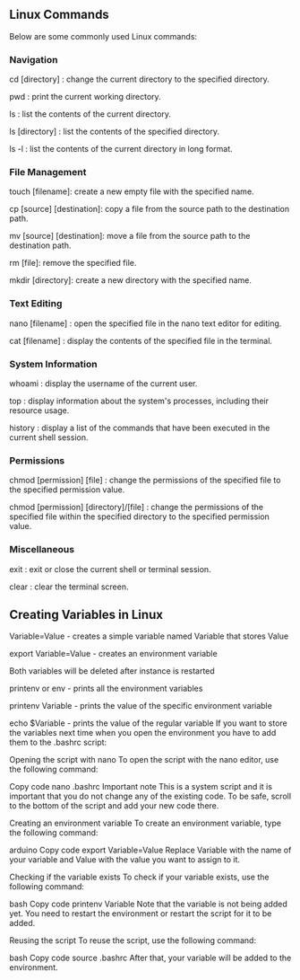 ## Linux Commands

Below are some commonly used Linux commands:

### Navigation

cd [directory] : change the current directory to the specified directory.

pwd : print the current working directory.

ls  :   list the contents of the current directory.

ls [directory] : list the contents of the specified directory.

ls -l : list the contents of the current directory in long format.

### File Management

touch [filename]: create a new empty file with the specified name.

cp [source] [destination]: copy a file from the source path to the destination path.

mv [source] [destination]: move a file from the source path to the destination path.

rm [file]: remove the specified file.

mkdir [directory]: create a new directory with the specified name.

### Text Editing

nano [filename]   : open the specified file in the nano text editor for editing.

cat [filename]  : display the contents of the specified file in the terminal.

### System Information

whoami   : display the username of the current user.

top    : display information about the system's processes, including their resource usage.

history : display a list of the commands that have been executed in the current shell session.

### Permissions

chmod [permission] [file]  : change the permissions of the specified file to the specified permission value.

chmod [permission] [directory]/[file]  : change the permissions of the specified file within the specified directory to the specified permission value.

### Miscellaneous

exit  : exit or close the current shell or terminal session.

clear  :  clear the terminal screen.

## Creating Variables in Linux

Variable=Value - creates a simple variable named Variable that stores Value

export Variable=Value - creates an environment variable

Both variables will be deleted after instance is restarted

printenv or env - prints all the environment variables

printenv Variable - prints the value of the specific environment variable

echo $Variable - prints the value of the regular variable
If you want to store the variables next time when you open the environment you have to add them to the .bashrc script:

Opening the script with nano
To open the script with the nano editor, use the following command:

Copy code
nano .bashrc
Important note
This is a system script and it is important that you do not change any of the existing code. To be safe, scroll to the bottom of the script and add your new code there.

Creating an environment variable
To create an environment variable, type the following command:

arduino
Copy code
export Variable=Value
Replace Variable with the name of your variable and Value with the value you want to assign to it.

Checking if the variable exists
To check if your variable exists, use the following command:

bash
Copy code
printenv Variable
Note that the variable is not being added yet. You need to restart the environment or restart the script for it to be added.

Reusing the script
To reuse the script, use the following command:

bash
Copy code
source .bashrc
After that, your variable will be added to the environment.
